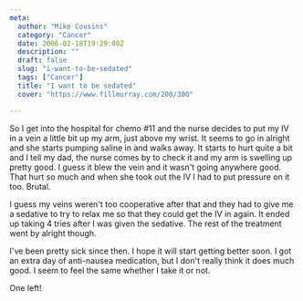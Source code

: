 ```yaml
---
meta:
  author: "Mike Cousins"
  category: "Cancer"
  date: 2006-02-18T19:29:00Z
  description: ""
  draft: false
  slug: "i-want-to-be-sedated"
  tags: ["Cancer"]
  title: "I want to be sedated"
  cover: "https://www.fillmurray.com/200/300"

---
```


So I get into the hospital for chemo #11 and the nurse decides to put my IV in a
vein a little bit up my arm, just above my wrist. It seems to go in alright and
she starts pumping saline in and walks away. It starts to hurt quite a bit and I
tell my dad, the nurse comes by to check it and my arm is swelling up pretty
good. I guess it blew the vein and it wasn't going anywhere good. That hurt so
much and when she took out the IV I had to put pressure on it too. Brutal.

I guess my veins weren't too cooperative after that and they had to give me a
sedative to try to relax me so that they could get the IV in again. It ended up
taking 4 tries after I was given the sedative. The rest of the treatment went by
alright though.

I've been pretty sick since then. I hope it will start getting better soon. I
got an extra day of anti-nausea medication, but I don't really think it does
much good. I seem to feel the same whether I take it or not.

One left!